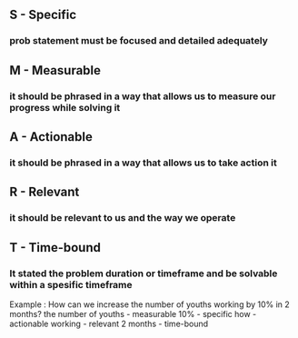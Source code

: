 ## S - Specific
### prob statement must be focused and detailed adequately
## M - Measurable 
### it should be phrased in a way that allows us to measure our progress while solving it
## A - Actionable
### it should be phrased in a way that allows us to take action it
## R - Relevant
### it should be relevant to us and the way we operate
## T - Time-bound
### It stated the problem duration or timeframe and be solvable within a spesific timeframe

Example :
How can we increase the number of youths working by 10% in 2 months? 
the number of youths - measurable
10% - specific
how - actionable
working - relevant
2 months - time-bound

